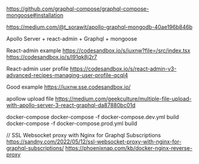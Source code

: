 https://github.com/graphql-compose/graphql-compose-mongoose#installation

https://medium.com/@t_sorawit/apollo-graphql-mongodb-40ae196b846b

Apollo Server + react-admin + Graphql + mongoose


React-admin example
https://codesandbox.io/s/iuxnw?file=/src/index.tsx
https://codesandbox.io/s/l91qk8j2r7

React-admin user profile
https://codesandbox.io/s/react-admin-v3-advanced-recipes-managing-user-profile-qcql4

Good example
https://iuxnw.sse.codesandbox.io/


apollow upload file
https://medium.com/geekculture/multiple-file-upload-with-apollo-server-3-react-graphql-da87880bc01d


docker-compose 
docker-compose -f docker-compose.dev.yml build
docker-compose -f docker-compose.prod.yml build


// SSL Websocket proxy with Nginx for Graphql Subscriptions
https://sandny.com/2022/05/12/ssl-websocket-proxy-with-nginx-for-graphql-subscriptions/
https://phoenixnap.com/kb/docker-nginx-reverse-proxy
